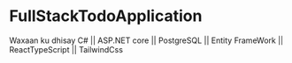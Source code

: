 # FullStackTodoApplication
Waxaan ku dhisay C# || ASP.NET core || PostgreSQL || Entity FrameWork || ReactTypeScript || TailwindCss 
